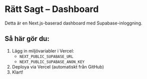# Rätt Sagt – Dashboard

Detta är en Next.js-baserad dashboard med Supabase-inloggning.

## Så här gör du:
1. Lägg in miljövariabler i Vercel:
   - `NEXT_PUBLIC_SUPABASE_URL`
   - `NEXT_PUBLIC_SUPABASE_ANON_KEY`
2. Deploya via Vercel (automatiskt från GitHub)
3. Klart!